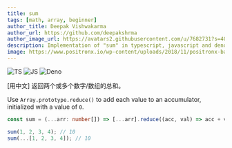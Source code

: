 ```yaml
---
title: sum
tags: [math, array, beginner]
author_title: Deepak Vishwakarma
author_url: https://github.com/deepakshrma
author_image_url: https://avatars2.githubusercontent.com/u/7682731?s=400
description: Implementation of "sum" in typescript, javascript and deno.
image: https://www.positronx.io/wp-content/uploads/2018/11/positronx-banner-1152-1.jpg
---
```


![TS](https://img.shields.io/badge/supports-typescript-blue.svg?style=flat-square)
![JS](https://img.shields.io/badge/supports-javascript-yellow.svg?style=flat-square)
![Deno](https://img.shields.io/badge/supports-deno-green.svg?style=flat-square)

[用中文] 返回两个或多个数字/数组的总和。

Use `Array.prototype.reduce()` to add each value to an accumulator, initialized with a value of `0`.

```ts title="typescript"
const sum = (...arr: number[]) => [...arr].reduce((acc, val) => acc + val, 0);
```

```ts title="typescript"
sum(1, 2, 3, 4); // 10
sum(...[1, 2, 3, 4]); // 10
```
